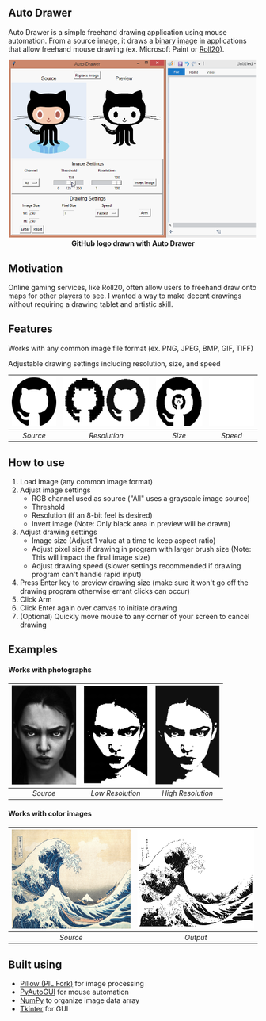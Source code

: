 ## Auto Drawer
Auto Drawer is a simple freehand drawing application using mouse automation.
From a source image, it draws a [binary image](https://en.wikipedia.org/wiki/Binary_image)
in applications that allow freehand mouse drawing (ex. Microsoft Paint or [Roll20](https://roll20.net/)).

<p align="center">
  <img src="/assets/examples/OctocatGIF.gif" width="500">
  <br>
  <b>GitHub logo drawn with Auto Drawer</b>
</p>


## Motivation
Online gaming services, like Roll20, often allow users to freehand draw onto maps 
for other players to see. I wanted a way to make decent drawings without requiring
a drawing tablet and artistic skill. 

## Features
Works with any common image file format (ex. PNG, JPEG, BMP, GIF, TIFF)

Adjustable drawing settings including resolution, size, and speed

| <img src="/assets/source/github.jpg" height="100"> | <img src="/assets/examples/Resolution.png" height="100"> | <img src="/assets/examples/Scales.png" height="100"> | <img src="/assets/examples/GithubCrop.gif" height="100"> |
| :---: | :---: | :---: | :---: |
| *Source* | *Resolution* | *Size* | *Speed* |

## How to use
1. Load image (any common image format)
2. Adjust image settings
    * RGB channel used as source ("All" uses a grayscale image source)
    * Threshold
    * Resolution (if an 8-bit feel is desired)
    * Invert image (Note: Only black area in preview will be drawn)
3. Adjust drawing settings
    * Image size (Adjust 1 value at a time to keep aspect ratio)
    * Adjust pixel size if drawing in program with larger brush size (Note: This will impact the final image size)
    * Adjust drawing speed (slower settings recommended if drawing program can't handle rapid input)
4. Press Enter key to preview drawing size (make sure it won't go off the drawing program otherwise errant clicks can occur)
5. Click Arm
6. Click Enter again over canvas to initiate drawing
7. (Optional) Quickly move mouse to any corner of your screen to cancel drawing

## Examples

#### Works with photographs

| <img src="/assets/source/face.jpg" height="200"> | <img src="/assets/examples/FaceDrawn.png" height="200"> | <img src="/assets/examples/FaceDrawnHighRes.png" height="200"> |
| :---: | :---: | :---: |
| *Source* | *Low Resolution* | *High Resolution* |

#### Works with color images

| <img src="/assets/source/GreatWave.jpg" height="200"> | <img src="/assets/examples/GreatWaveDrawn.png" height="200"> | 
| :---: | :---: |
| *Source* | *Output* | 

## Built using
- [Pillow (PIL Fork)](https://pillow.readthedocs.io/en/stable/#) for image processing
- [PyAutoGUI](https://pyautogui.readthedocs.io/en/latest/) for mouse automation
- [NumPy](https://numpy.org/) to organize image data array
- [Tkinter](https://docs.python.org/3/library/tkinter.html) for GUI
